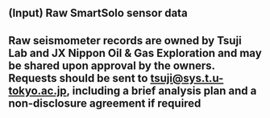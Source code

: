 ## (Input) Raw SmartSolo sensor data
## Raw seismometer records are owned by Tsuji Lab and JX Nippon Oil & Gas Exploration and may be shared upon approval by the owners. Requests should be sent to tsuji@sys.t.u-tokyo.ac.jp, including a brief analysis plan and a non-disclosure agreement if required
